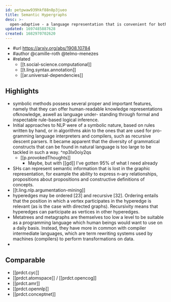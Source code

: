 ```yaml
---
id: petpwaw939hkf88n8p3jueo
title: Semantic Hypergraphs
desc: >-
  open-adaptive - a language representation that is convenient for both humans and machines can constitute a linguafranca, throughwhich systems of cognitive agents of different natures can cooperate in a way that is understandable and inspectable.
updated: 1697485887628
created: 1682970702620
---
```


- #url https://arxiv.org/abs/1908.10784
- #author @camille-roth @telmo-menezes
- #related 
  - [[t.social-science.computational]]
  - [[t.ling.syntax.annotation]]
  - [[ar.universal-dependencies]]

## Highlights

- symbolic methods possess several proper and important features, namely that they can offer human-readable knowledge representations ofknowledge, aswell as language under- standing through formal and inspectable rule-based logical inference.
- Initial approaches to NLP were of a symbolic nature, based on rules written by hand, or in algorithms akin to the ones that are used for pro- gramming language interpreters and compilers, such as recursive descent parsers. It became apparent that the  diversity of grammatical constructs that can be found in natural language is too large to be tackled in such a way. ^np3lx0oiy2qs
  - [[p.provokedThoughts]]
    - Maybe, but with [[gd]] I've gotten 95% of what I need already
- SHs can represent semantic information that is lost in the graphic representation, for example the ability to express n-ary relationships, propositions about propositions and constructive definitions of concepts.
- [[t.ling.nlp.argumentation-mining]]
- hyperedges may be ordered [23] and recursive [32]. Ordering entails that the position in which a vertex participates in the hyperedge is relevant (as is the case with directed graphs). Recursivity means that hyperedges can participate as vertices in other hyperedges.
- Metatrees and metagraphs are themselves too low a level to be suitable as a programming language which human beings would want to use on a daily basis. Instead, they have more in common with compiler intermediate languages, which are term rewriting systems used by machines (compilers) to perform transformations on data.
- 

## Comparable

- [[prdct.cyc]]
- [[prdct.atomspace]] / [[prdct.opencog]]
- [[prdct.amr]]
- [[prdct.opennlp]]
- [[prdct.conceptnet]]